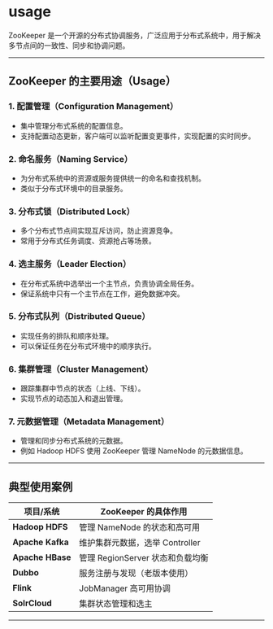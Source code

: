 # usage

ZooKeeper 是一个开源的分布式协调服务，广泛应用于分布式系统中，用于解决多节点间的一致性、同步和协调问题。

---

## ZooKeeper 的主要用途（Usage）

### 1. **配置管理（Configuration Management）**

- 集中管理分布式系统的配置信息。
- 支持配置动态更新，客户端可以监听配置变更事件，实现配置的实时同步。

### 2. **命名服务（Naming Service）**

- 为分布式系统中的资源或服务提供统一的命名和查找机制。
- 类似于分布式环境中的目录服务。

### 3. **分布式锁（Distributed Lock）**

- 多个分布式节点间实现互斥访问，防止资源竞争。
- 常用于分布式任务调度、资源抢占等场景。

### 4. **选主服务（Leader Election）**

- 在分布式系统中选举出一个主节点，负责协调全局任务。
- 保证系统中只有一个主节点在工作，避免数据冲突。

### 5. **分布式队列（Distributed Queue）**

- 实现任务的排队和顺序处理。
- 可以保证任务在分布式环境中的顺序执行。

### 6. **集群管理（Cluster Management）**

- 跟踪集群中节点的状态（上线、下线）。
- 实现节点的动态加入和退出管理。

### 7. **元数据管理（Metadata Management）**

- 管理和同步分布式系统的元数据。
- 例如 Hadoop HDFS 使用 ZooKeeper 管理 NameNode 的元数据信息。

---

## 典型使用案例

| 项目/系统            | ZooKeeper 的具体作用         |
|------------------|-------------------------|
| **Hadoop HDFS**  | 管理 NameNode 的状态和高可用     |
| **Apache Kafka** | 维护集群元数据，选举 Controller   |
| **Apache HBase** | 管理 RegionServer 状态和负载均衡 |
| **Dubbo**        | 服务注册与发现（老版本使用）          |
| **Flink**        | JobManager 高可用协调        |
| **SolrCloud**    | 集群状态管理和选主               |

---
